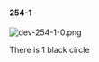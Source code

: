#### 254-1
![dev-254-1-0.png](https://github.com/lil-lab/nlvr/raw/master/nlvr/dev/images/1/dev-254-1-0.png "dev-254-1-0.png")

There is 1 black circle